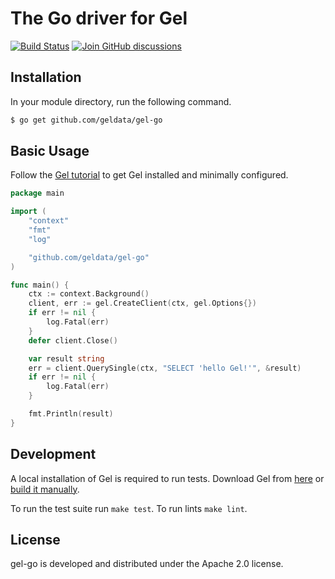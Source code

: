 # The Go driver for Gel

[![Build Status](https://github.com/geldata/gel-go/workflows/Tests/badge.svg?event=push&branch=master)](https://github.com/geldata/gel-go/actions)
[![Join GitHub discussions](https://img.shields.io/badge/join-github%20discussions-green)](https://github.com/geldata/gel/discussions)

## Installation

In your module directory, run the following command.

```bash
$ go get github.com/geldata/gel-go
```

## Basic Usage

Follow the [Gel tutorial](https://www.geldata.com/docs/guides/quickstart)
to get Gel installed and minimally configured.

```go
package main

import (
	"context"
	"fmt"
	"log"

	"github.com/geldata/gel-go"
)

func main() {
	ctx := context.Background()
	client, err := gel.CreateClient(ctx, gel.Options{})
	if err != nil {
		log.Fatal(err)
	}
	defer client.Close()

	var result string
	err = client.QuerySingle(ctx, "SELECT 'hello Gel!'", &result)
	if err != nil {
		log.Fatal(err)
	}

	fmt.Println(result)
}
```

## Development

A local installation of Gel is required to run tests.
Download Gel from [here](https://www.geldata.com/download)
or [build it manually](https://www.geldata.com/docs/reference/dev).

To run the test suite run `make test`.
To run lints `make lint`.

## License

gel-go is developed and distributed under the Apache 2.0 license.
